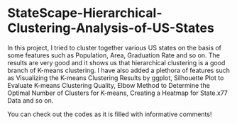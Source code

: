 # StateScape-Hierarchical-Clustering-Analysis-of-US-States
In this project, I tried to cluster together various US states on the basis of some features such as Population, Area, Graduation Rate and so on. The results are very good and it shows us that hierarchical clustering is a good branch of K-means clustering. I have also added a plethora of features such as Visualizing the K-means Clustering Results by ggplot, Silhouette Plot to Evaluate K-means Clustering Quality, Elbow Method to Determine the Optimal Number of Clusters for K-means, Creating a Heatmap for State.x77 Data and so on. 

You can check out the codes as it is filled with informative comments!
